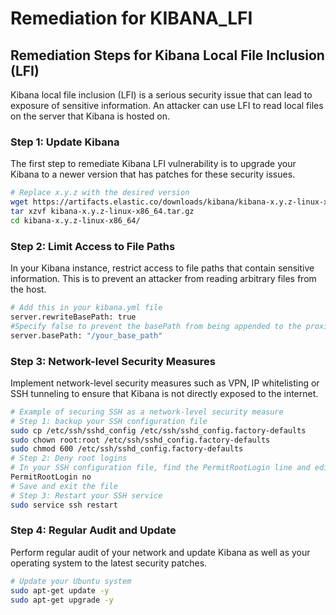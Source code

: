 # Remediation for KIBANA_LFI

## Remediation Steps for Kibana Local File Inclusion (LFI)
Kibana local file inclusion (LFI) is a serious security issue that can lead to exposure of sensitive information. An attacker can use LFI to read local files on the server that Kibana is hosted on.

### Step 1: Update Kibana 
The first step to remediate Kibana LFI vulnerability is to upgrade your Kibana to a newer version that has patches for these security issues.
```bash
# Replace x.y.z with the desired version
wget https://artifacts.elastic.co/downloads/kibana/kibana-x.y.z-linux-x86_64.tar.gz
tar xzvf kibana-x.y.z-linux-x86_64.tar.gz
cd kibana-x.y.z-linux-x86_64/
```
### Step 2: Limit Access to File Paths
In your Kibana instance, restrict access to file paths that contain sensitive information. This is to prevent an attacker from reading arbitrary files from the host.
```bash
# Add this in your kibana.yml file
server.rewriteBasePath: true
#Specify false to prevent the basePath from being appended to the proxied paths.
server.basePath: "/your_base_path"
```
### Step 3: Network-level Security Measures
Implement network-level security measures such as VPN, IP whitelisting or SSH tunneling to ensure that Kibana is not directly exposed to the internet.
```bash
# Example of securing SSH as a network-level security measure
# Step 1: backup your SSH configuration file
sudo cp /etc/ssh/sshd_config /etc/ssh/sshd_config.factory-defaults
sudo chown root:root /etc/ssh/sshd_config.factory-defaults
sudo chmod 600 /etc/ssh/sshd_config.factory-defaults
# Step 2: Deny root logins
# In your SSH configuration file, find the PermitRootLogin line and edit it as follows:
PermitRootLogin no
# Save and exit the file
# Step 3: Restart your SSH service
sudo service ssh restart
```
### Step 4: Regular Audit and Update

Perform regular audit of your network and update Kibana as well as your operating system to the latest security patches.
```bash
# Update your Ubuntu system
sudo apt-get update -y 
sudo apt-get upgrade -y
```